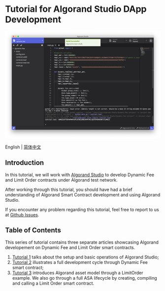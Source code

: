 # Tutorial for Algorand Studio DApp Development

<p align="center">
  <img src="./screenshots/main.png" width="720px">
</p>

English | [简体中文](README-CN.md)

## Introduction

In this tutorial, we will work with [Algorand Studio](https://github.com/ObsidianLabs/AlgorandStudio) to develop Dynamic Fee and Limit Order contracts under Algorand test network.

After working through this tutorial, you should have had a brief understanding of Algorand Smart Contract development and using Algorand Studio.

If you encounter any problem regarding this tutorial, feel free to report to us at [Github Issues](https://github.com/ObsidianLabs/algorand-tutorial/issues).

## Table of Contents

This series of tutorial contains three separate articles showcasing Algorand developement on Dynamic Fee and Limit Order smart contracts.

1. [Tutorial 1](tutorial-1.md) talks about the setup and basic operations of Algorand Studio;
1. [Tutorial 2](tutorial-2.md) illustrates a full development cycle through Dynamic Fee smart contract;
2. [Tutorial 3](tutorial-3.md) introduces Algorand asset model through a LimitOrder example. We also go through a full ASA lifecycle by creating, compiling and calling a Limit Order smart contract.
